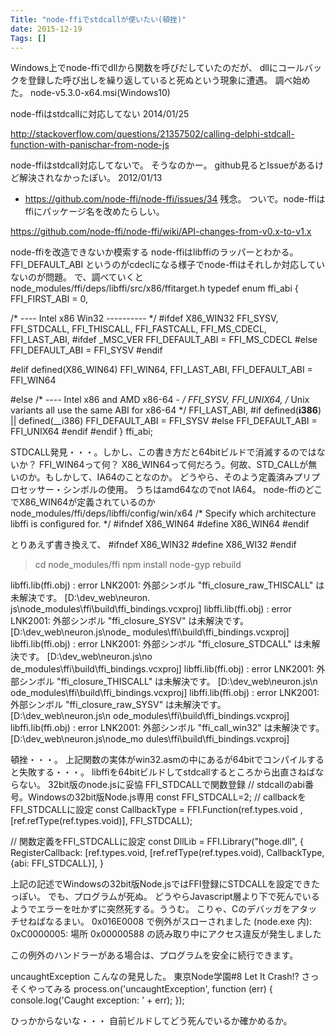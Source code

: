 ```yaml
---
Title: "node-ffiでstdcallが使いたい(頓挫)"
date: 2015-12-19
Tags: []
---
```


Windows上でnode-ffiでdllから関数を呼びだしていたのだが、
dllにコールバックを登録した呼び出しを繰り返していると死ぬという現象に遭遇。
調べ始めた。
node-v5.3.0-x64.msi(Windows10)

node-ffiはstdcallに対応してない
2014/01/25

http://stackoverflow.com/questions/21357502/calling-delphi-stdcall-function-with-panischar-from-node-js

node-ffiはstdcall対応してないで。
そうなのかー。
github見るとIssueがあるけど解決されなかったぽい。
2012/01/13
* https://github.com/node-ffi/node-ffi/issues/34
残念。
ついで。node-ffiはffiにパッケージ名を改めたらしい。

https://github.com/node-ffi/node-ffi/wiki/API-changes-from-v0.x-to-v1.x

node-ffiを改造できないか模索する
node-ffiはlibffiのラッパーとわかる。
FFI_DEFAULT_ABI
というのがcdeclになる様子でnode-ffiはそれしか対応していないのが問題。
で、調べていくと
node_modules/ffi/deps/libffi/src/x86/ffitarget.h
typedef enum ffi_abi {
  FFI_FIRST_ABI = 0,

  /* ---- Intel x86 Win32 ---------- */
#ifdef X86_WIN32
  FFI_SYSV,
  FFI_STDCALL,
  FFI_THISCALL,
  FFI_FASTCALL,
  FFI_MS_CDECL,
  FFI_LAST_ABI,
#ifdef _MSC_VER
  FFI_DEFAULT_ABI = FFI_MS_CDECL
#else
  FFI_DEFAULT_ABI = FFI_SYSV
#endif

#elif defined(X86_WIN64)
  FFI_WIN64,
  FFI_LAST_ABI,
  FFI_DEFAULT_ABI = FFI_WIN64

#else
  /* ---- Intel x86 and AMD x86-64 - */
  FFI_SYSV,
  FFI_UNIX64,   /* Unix variants all use the same ABI for x86-64  */
  FFI_LAST_ABI,
#if defined(__i386__) || defined(__i386)
  FFI_DEFAULT_ABI = FFI_SYSV
#else
  FFI_DEFAULT_ABI = FFI_UNIX64
#endif
#endif
} ffi_abi;

STDCALL発見・・・。しかし、この書き方だと64bitビルドで消滅するのではないか？
FFI_WIN64って何？
X86_WIN64って何だろう。何故、STD_CALLが無いのか。もしかして、IA64のことなのか。
どうやら、そのよう定義済みプリプロセッサー・シンボルの使用。
うちはamd64なのでnot IA64。
node-ffiのどこでX86_WIN64が定義されているのか
node_modules/ffi/deps/libffi/config/win/x64
/* Specify which architecture libffi is configured for. */
#ifndef X86_WIN64
#define X86_WIN64
#endif

とりあえず書き換えて、
#ifndef X86_WIN32
#define X86_WI32
#endif

> cd node_modules/ffi
> npm install
> node-gyp rebuild

libffi.lib(ffi.obj) : error LNK2001: 外部シンボル "ffi_closure_raw_THISCALL" は未解決です。 [D:\dev\_web\neuron.
js\node_modules\ffi\build\ffi_bindings.vcxproj]
libffi.lib(ffi.obj) : error LNK2001: 外部シンボル "ffi_closure_SYSV" は未解決です。 [D:\dev\_web\neuron.js\node_
modules\ffi\build\ffi_bindings.vcxproj]
libffi.lib(ffi.obj) : error LNK2001: 外部シンボル "ffi_closure_STDCALL" は未解決です。 [D:\dev\_web\neuron.js\no
de_modules\ffi\build\ffi_bindings.vcxproj]
libffi.lib(ffi.obj) : error LNK2001: 外部シンボル "ffi_closure_THISCALL" は未解決です。 [D:\dev\_web\neuron.js\n
ode_modules\ffi\build\ffi_bindings.vcxproj]
libffi.lib(ffi.obj) : error LNK2001: 外部シンボル "ffi_closure_raw_SYSV" は未解決です。 [D:\dev\_web\neuron.js\n
ode_modules\ffi\build\ffi_bindings.vcxproj]
libffi.lib(ffi.obj) : error LNK2001: 外部シンボル "ffi_call_win32" は未解決です。 [D:\dev\_web\neuron.js\node_mo
dules\ffi\build\ffi_bindings.vcxproj]

頓挫・・・。
上記関数の実体がwin32.asmの中にあるが64bitでコンパイルすると失敗する・・・。
libffiを64bitビルドしてstdcallするところから出直さねばならない。
32bit版のnode.jsに妥協
FFI_STDCALLで関数登録
// stdcallのabi番号。Windowsの32bit版Node.js専用
const FFI_STDCALL=2;
// callbackをFFI_STDCALLに設定
const CallbackType = FFI.Function(ref.types.void
    , [ref.refType(ref.types.void)], FFI_STDCALL);

// 関数定義をFFI_STDCALLに設定
const DllLib = FFI.Library("hoge.dll", {
    RegisterCallback: [ref.types.void, [ref.refType(ref.types.void), CallbackType, {abi: FFI_STDCALL}],
}

上記の記述でWindowsの32bit版Node.jsではFFI登録にSTDCALLを設定できたっぽい。
でも、プログラムが死ぬ。
どうやらJavascript層より下で死んでいるようでエラーを吐かずに突然死する。ううむ。
こりゃ、Cのデバッガをアタッチせねばなるまい。
0x016E0008 で例外がスローされました (node.exe 内): 0xC0000005: 場所 0x00000588 の読み取り中にアクセス違反が発生しました

この例外のハンドラーがある場合は、プログラムを安全に続行できます。

uncaughtException
こんなの発見した。
東京Node学園#8 Let It Crash!?
さっそくやってみる
process.on('uncaughtException', function (err) {
  console.log('Caught exception: ' + err);
});

ひっかからないな・・・
自前ビルドしてどう死んでいるか確かめるか。
